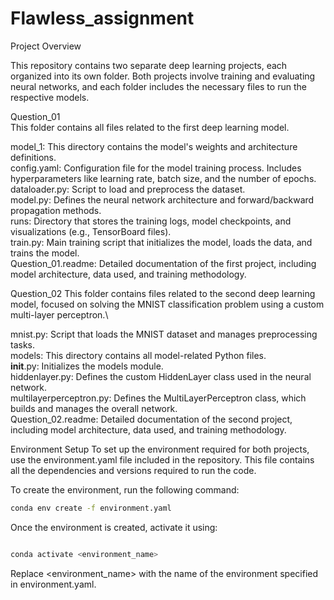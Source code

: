 # Flawless_assignment

Project Overview

This repository contains two separate deep learning projects, each organized into its own folder. Both projects involve training and evaluating neural networks, and each folder includes the necessary files to run the respective models.

Question_01\
This folder contains all files related to the first deep learning model.

model_1: This directory contains the model's weights and architecture definitions.\
config.yaml: Configuration file for the model training process. Includes hyperparameters like learning rate, batch size, and the number of epochs.\
dataloader.py: Script to load and preprocess the dataset.\
model.py: Defines the neural network architecture and forward/backward propagation methods.\
runs: Directory that stores the training logs, model checkpoints, and visualizations (e.g., TensorBoard files).\
train.py: Main training script that initializes the model, loads the data, and trains the model.\
Question_01.readme: Detailed documentation of the first project, including model architecture, data used, and training methodology.

Question_02
This folder contains files related to the second deep learning model, focused on solving the MNIST classification problem using a custom multi-layer perceptron.\

mnist.py: Script that loads the MNIST dataset and manages preprocessing tasks.\
models: This directory contains all model-related Python files.\
__init__.py: Initializes the models module.\
hiddenlayer.py: Defines the custom HiddenLayer class used in the neural network.\
multilayerperceptron.py: Defines the MultiLayerPerceptron class, which builds and manages the overall network.\
Question_02.readme: Detailed documentation of the second project, including model architecture, data used, and training methodology.



Environment Setup
To set up the environment required for both projects, use the environment.yaml file included in the repository. This file contains all the dependencies and versions required to run the code.

To create the environment, run the following command:

```bash
conda env create -f environment.yaml

```

Once the environment is created, activate it using:

```bash

conda activate <environment_name>

```

Replace <environment_name> with the name of the environment specified in environment.yaml.


